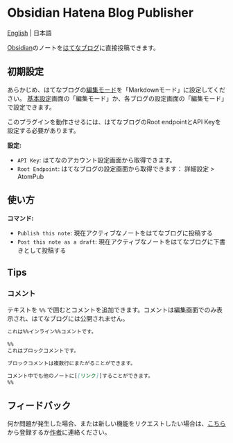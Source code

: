 # Obsidian Hatena Blog Publisher

[English](https://github.com/takmatsukawa/obsidian-hatena/blob/master/README.md) | 日本語

[Obsidian](https://obsidian.md/)のノートを[はてなブログ](https://hatenablog.com/)に直接投稿できます。

## 初期設定

あらかじめ、はてなブログの[編集モード](https://help.hatenablog.com/entry/editing-mode)を「Markdownモード」に設定してください。
[基本設定](http://blog.hatena.ne.jp/my/config)画面の「編集モード」か、各ブログの設定画面の「編集モード」で設定できます。

このプラグインを動作させるには、はてなブログのRoot endpointとAPI Keyを設定する必要があります。

**設定:**

- `API Key`: はてなのアカウント設定画面から取得できます。
- `Root Endpoint`: はてなブログの設定画面から取得できます： 詳細設定 > AtomPub

## 使い方

**コマンド:**

- `Publish this note`: 現在アクティブなノートをはてなブログに投稿する
- `Post this note as a draft`: 現在アクティブなノートをはてなブログに下書きとして投稿する

## Tips

### コメント

テキストを `%%` で囲むとコメントを追加できます。コメントは編集画面でのみ表示され、はてなブログには公開されません。

```markdown
これは%%インライン%%コメントです。

%%
これはブロックコメントです。

ブロックコメントは複数行にまたがることができます。

コメント中でも他のノートに[[リンク]]することができます。
%%
```

## フィードバック

何か問題が発生した場合、または新しい機能をリクエストしたい場合は、[こちら](https://github.com/takmatsukawa/obsidian-hatena/issues/new)から登録するか[作者](https://twitter.com/takmatsukawa)に連絡ください。

